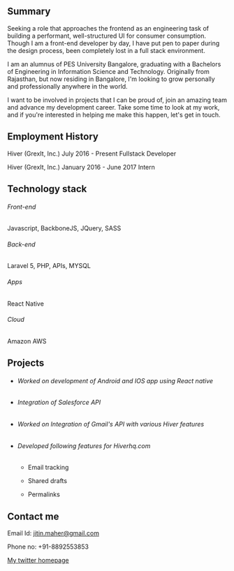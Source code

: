 ## Summary

Seeking a role that approaches the frontend as an engineering task of building a performant, well-structured UI for consumer consumption.
Though I am a front-end developer by day, I have put pen to paper during the design process, been completely lost in a full stack environment.

I am an alumnus of PES University Bangalore, graduating with a Bachelors of Engineering in Information Science and Technology. Originally from Rajasthan, but now residing in Bangalore, I'm looking to grow personally and professionally anywhere in the world.

I want to be involved in projects that I can be proud of, join an amazing team and advance my development career. Take some time to look at my work, and if you're interested in helping me make this happen, let's get in touch.

## Employment History

Hiver (GrexIt, Inc.)                                                                                  July 2016 - Present
Fullstack Developer


Hiver (GrexIt, Inc.)                                                                                  January 2016 - June 2017
Intern

## Technology stack

###### Front-end
Javascript, BackboneJS, JQuery, SASS
###### Back-end
Laravel 5, PHP, APIs, MYSQL
###### Apps
React Native
###### Cloud
Amazon AWS

## Projects

- ###### Worked on development of Android and IOS app using React native

- ###### Integration of Salesforce API

- ###### Worked on Integration of Gmail's API with various Hiver features

- ###### Developed following features for Hiverhq.com

  - Email tracking
    
  - Shared drafts
  
  - Permalinks
   
    
## Contact me

Email Id: jitin.maher@gmail.com

Phone no: +91-8892553853

[My twitter homepage](https://twitter.com/jitinmaher)
